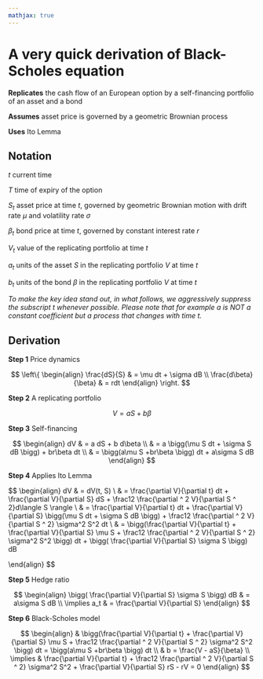 ```yaml
---
mathjax: true
---
```


# A very quick derivation of Black-Scholes equation

**Replicates** the cash flow of an European option by a self-financing portfolio of an asset and a bond

**Assumes**  asset price is governed by a geometric Brownian process

**Uses** Ito Lemma

## Notation

$t$	current time

$T$	time of expiry of the option

$S_t$	asset price at time $t$, governed by geometric Brownian motion with drift rate $\mu$ and volatility rate $\sigma$

$\beta_t$	bond price at time $t$, governed by constant interest rate $r$

$V_t$	value of the replicating portfolio at time $t$

$a_t$	units of the asset $S$ in the replicating portfolio $V$ at time $t$

$b_t$	units of the bond $\beta$  in the replicating portfolio $V$ at time $t$



*To make the key idea stand out, in what follows, we aggressively suppress the subscript $t$ whenever possible. Please note that for example $a$ is NOT a constant coefficient but a process that changes with time $t$.*



## Derivation

**Step 1**	Price dynamics

$$
\left\{
\begin{align}
    \frac{dS}{S} & = \mu dt + \sigma dB	\\
    \frac{d\beta}{\beta} & = rdt
\end{align}
\right.
$$

**Step 2**	A replicating portfolio

$$
V = a S + b \beta
$$

**Step 3**	Self-financing

$$
\begin{align}
    dV & = a dS + b d\beta \\
    & = a \bigg(\mu S dt + \sigma S dB \bigg) + br\beta dt \\
    & = \bigg(a\mu S +br\beta \bigg) dt + a\sigma S dB
\end{align}
$$


**Step 4**	Applies Ito Lemma

$$
\begin{align}
    dV & = dV(t, S) \\
    & = \frac{\partial V}{\partial t} dt + \frac{\partial V}{\partial S} dS + \frac12 \frac{\partial ^ 2 V}{\partial S ^ 2}d\langle S \rangle \\
    & = \frac{\partial V}{\partial t} dt + \frac{\partial V}{\partial S} \bigg(\mu S dt + \sigma S dB \bigg) + \frac12 \frac{\partial ^ 2 V}{\partial S ^ 2} \sigma^2 S^2 dt \\
    & = \bigg(\frac{\partial V}{\partial t} + \frac{\partial V}{\partial S} \mu S + \frac12 \frac{\partial ^ 2 V}{\partial S ^ 2} \sigma^2 S^2 \bigg) dt + \bigg( \frac{\partial V}{\partial S} \sigma S \bigg) dB

\end{align}
$$


**Step 5**	Hedge ratio

$$
\begin{align}
    \bigg( \frac{\partial V}{\partial S} \sigma S \bigg) dB & =  a\sigma S dB \\
    \implies a_t & = \frac{\partial V}{\partial S}
\end{align}
$$


**Step 6**	Black-Scholes model

$$
\begin{align}
   & \bigg(\frac{\partial V}{\partial t} + \frac{\partial V}{\partial S} \mu S + \frac12 \frac{\partial ^ 2 V}{\partial S ^ 2} \sigma^2 S^2 \bigg) dt = \bigg(a\mu S +br\beta \bigg) dt \\
   & b = \frac{V - aS}{\beta} \\
    \implies & \frac{\partial V}{\partial t} + \frac12 \frac{\partial ^ 2 V}{\partial S ^ 2} \sigma^2 S^2 + \frac{\partial V}{\partial S} rS  - rV = 0
\end{align}
$$




